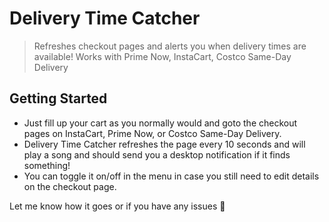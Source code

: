 # Delivery Time Catcher

> Refreshes checkout pages and alerts you when delivery times are available! Works with Prime Now, InstaCart, Costco Same-Day Delivery

## Getting Started

* Just fill up your cart as you normally would and goto the checkout pages on InstaCart, Prime Now, or Costco Same-Day Delivery.
* Delivery Time Catcher refreshes the page every 10 seconds and will play a song and should send you a desktop notification if it finds something!
* You can toggle it on/off in the menu in case you still need to edit details on the checkout page.

Let me know how it goes or if you have any issues 💫